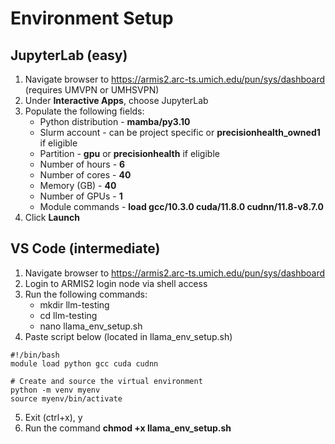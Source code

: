 # Environment Setup

## JupyterLab (easy)
1. Navigate browser to <https://armis2.arc-ts.umich.edu/pun/sys/dashboard> (requires UMVPN or UMHSVPN)
2. Under **Interactive Apps**, choose JupyterLab
3. Populate the following fields:
   - Python distribution - **mamba/py3.10**
   - Slurm account - can be project specific or **precisionhealth_owned1** if eligible
   - Partition - **gpu** or **precisionhealth** if eligible
   - Number of hours - **6**
   - Number of cores - **40**
   - Memory (GB) - **40**
   - Number of GPUs - **1**
   - Module commands - **load gcc/10.3.0 cuda/11.8.0 cudnn/11.8-v8.7.0**
4. Click **Launch**

## VS Code (intermediate)
1. Navigate browser to <https://armis2.arc-ts.umich.edu/pun/sys/dashboard>
2. Login to ARMIS2 login node via shell access
3. Run the following commands:
    - mkdir llm-testing
    - cd llm-testing
    - nano llama_env_setup.sh
4. Paste script below (located in llama_env_setup.sh)
```
#!/bin/bash
module load python gcc cuda cudnn

# Create and source the virtual environment
python -m venv myenv
source myenv/bin/activate
```
5. Exit (ctrl+x), y
6. Run the command **chmod +x llama_env_setup.sh**

